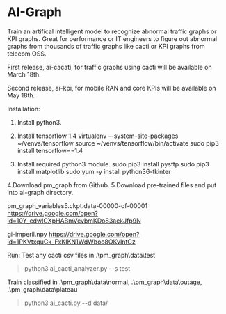 # AI-Graph
Train an artifical intelligent model to recognize abnormal traffic graphs or KPI graphs. Great for performance or IT engineers to figure out abnormal graphs from thousands of traffic graphs like cacti or KPI graphs from telecom OSS.

First release, ai-cacati, for traffic graphs using cacti will be available on March 18th.

Second release, ai-kpi, for mobile RAN and core KPIs will be available on May 18th.

Installation:
1. Install python3.

2. Install tensorflow 1.4
virtualenv --system-site-packages ~/venvs/tensorflow
source ~/venvs/tensorflow/bin/activate
sudo pip3 install tensorflow==1.4

3. Install required python3 module.
sudo pip3 install pysftp
sudo pip3 install matplotlib
sudo yum -y install python36-tkinter

4.Download pm_graph from Github.
5.Download pre-trained files and put into ai-graph directory.

pm_graph_variables5.ckpt.data-00000-of-00001
https://drive.google.com/open?id=10Y_cdwICXpHABmVevbmKDo83aekJfp9N

gi-imperil.npy
https://drive.google.com/open?id=1PKVtxquGk_FxKIKN1WdWboc8OKvIntGz

Run:
Test any cacti csv files in .\pm_graph\data\test
>python3 ai_cacti_analyzer.py --s test

Train classified in .\pm_graph\data\normal, .\pm_graph\data\outage, .\pm_graph\data\plateau
>python3 ai_cacti.py --d data/
